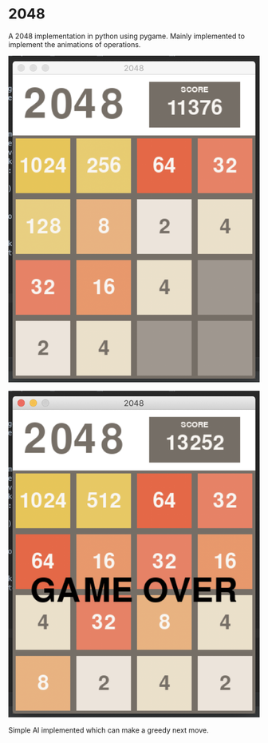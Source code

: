 # 2048

A 2048 implementation in python using pygame. 
Mainly implemented to implement the animations of operations.


![Sample Image](sample1.png)

![Sample Image](sample2.png)


Simple AI implemented which can make a greedy next move.